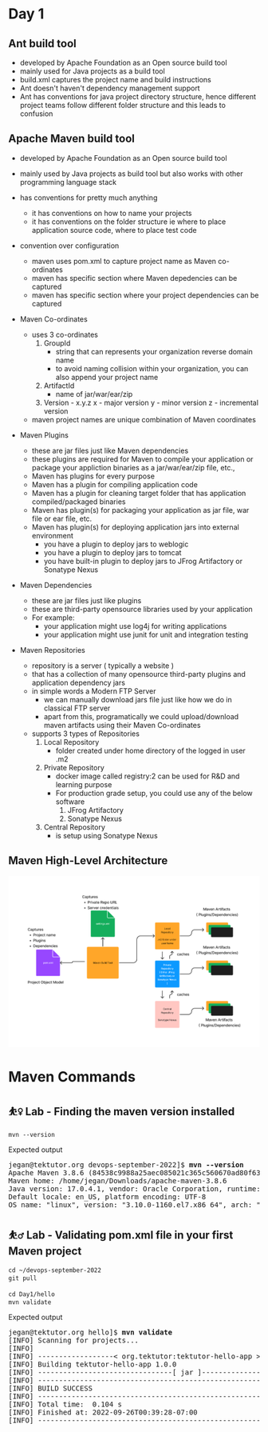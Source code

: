 # Day 1 

## Ant build tool

- developed by Apache Foundation as an Open source build tool
- mainly used for Java projects as a build tool
- build.xml captures the project name and build instructions
- Ant doesn't haven't dependency management support
- Ant has conventions for java project directory structure, hence different project teams follow different folder structure and this leads to confusion


## Apache Maven build tool
- developed by Apache Foundation as an Open source build tool
- mainly used by Java projects as build tool but also works with other programming language stack
- has conventions for pretty much anything
    - it has conventions on how to name your projects
    - it has conventions on the folder structure ie where to place application source code, where to place test code
- convention over configuration
    - maven uses pom.xml to capture project name as Maven co-ordinates
    - maven has specific section where Maven depedencies can be captured
    - maven has specific section where your project dependencies can be captured
- Maven Co-ordinates
   - uses 3 co-ordinates
       1. GroupId 
           - string that can represents your organization reverse domain name 
           - to avoid naming collision within your organization, you can also append your project name
       2. ArtifactId 
          - name of jar/war/ear/zip 
       3. Version - x.y.z
            x - major version
            y - minor version
            z - incremental version
   - maven project names are unique combination of Maven coordinates
- Maven Plugins
  - these are jar files just like Maven dependencies
  - these plugins are required for Maven to compile your application or package your appliction binaries as a jar/war/ear/zip file, etc.,
  - Maven has plugins for every purpose
  - Maven has a plugin for compiling application code
  - Maven has a plugin for cleaning target folder that has application compiled/packaged binaries
  - Maven has plugin(s) for packaging your application as jar file, war file or ear file, etc.
  - Maven has plugin(s) for deploying application jars into external environment
     - you have a plugin to deploy jars to weblogic
     - you have a plugin to deploy jars to tomcat
     - you have built-in plugin to deploy jars to JFrog Artifactory or Sonatype Nexus
- Maven Dependencies
  - these are jar files just like plugins
  - these are third-party opensource libraries used by your application
  - For example:
     - your application might use log4j for writing applications
     - your application might use junit for unit and integration testing

- Maven Repositories
  - repository is a server ( typically a website )
  - that has a collection of many opensource third-party plugins and application dependency jars
  - in simple words a Modern FTP Server
      - we can manually download jars file just like how we do in classical FTP server
      - apart from this, programatically we could upload/download maven artifacts using their Maven Co-ordinates
  - supports 3 types of Repositories
    1. Local Repository
         - folder created under home directory of the logged in user .m2
    2. Private Repository
         - docker image called registry:2 can be used for R&D and learning purpose 
         - For production grade setup, you could use any of the below software
           1. JFrog Artifactory
           2. Sonatype Nexus
    3. Central Repository
       - is setup using Sonatype Nexus

## Maven High-Level Architecture
![Maven High Level Architecture](MavenHighLevelArchitecture.png)

# Maven Commands

## ⛹️‍♀️ Lab - Finding the maven version installed
```
mvn --version
```

Expected output
<pre>
jegan@tektutor.org devops-september-2022]$ <b>mvn --version</b>
Apache Maven 3.8.6 (84538c9988a25aec085021c365c560670ad80f63)
Maven home: /home/jegan/Downloads/apache-maven-3.8.6
Java version: 17.0.4.1, vendor: Oracle Corporation, runtime: /usr/java/jdk-17.0.4.1
Default locale: en_US, platform encoding: UTF-8
OS name: "linux", version: "3.10.0-1160.el7.x86_64", arch: "amd64", family: "unix"
</pre>

## ⛹️‍♂️ Lab - Validating pom.xml file in your first Maven project
```
cd ~/devops-september-2022
git pull

cd Day1/hello
mvn validate
```

Expected output
<pre>
jegan@tektutor.org hello]$ <b>mvn validate</b>
[INFO] Scanning for projects...
[INFO] 
[INFO] ------------------< org.tektutor:tektutor-hello-app >-------------------
[INFO] Building tektutor-hello-app 1.0.0
[INFO] --------------------------------[ jar ]---------------------------------
[INFO] ------------------------------------------------------------------------
[INFO] BUILD SUCCESS
[INFO] ------------------------------------------------------------------------
[INFO] Total time:  0.104 s
[INFO] Finished at: 2022-09-26T00:39:28-07:00
[INFO] ------------------------------------------------------------------------
</pre>
